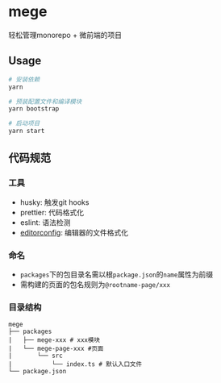 # mege

轻松管理monorepo + 微前端的项目

## Usage

```bash
# 安装依赖
yarn

# 预装配置文件和编译模块
yarn bootstrap

# 启动项目
yarn start
```

## 代码规范

### 工具

- husky: 触发git hooks
- prettier: 代码格式化
- eslint: 语法检测
- [editorconfig](https://editorconfig.org/): 编辑器的文件格式化

### 命名

- `packages`下的包目录名需以根`package.json`的`name`属性为前缀
- 需构建的页面的包名规则为`@rootname-page/xxx`

### 目录结构

```
mege
├── packages
|   ├── mege-xxx # xxx模块
|   └── mege-page-xxx #页面
|       └── src
|           └── index.ts # 默认入口文件
└── package.json
```


